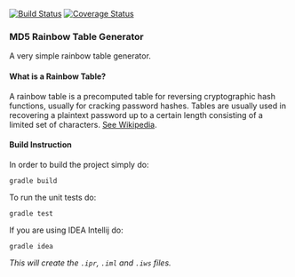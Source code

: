 [![Build Status](https://travis-ci.org/livioso/md5-rainbowtable-generator.svg?branch=master)](https://travis-ci.org/livioso/md5-rainbowtable-generator) 
[![Coverage Status](https://coveralls.io/repos/livioso/md5-rainbowtable-generator/badge.svg?branch=master)](https://coveralls.io/r/livioso/md5-rainbowtable-generator?branch=master)

### MD5 Rainbow Table Generator

A very simple rainbow table generator.

#### What is a Rainbow Table?

A rainbow table is a precomputed table for reversing cryptographic hash functions, usually for cracking password hashes. Tables are usually used in recovering a plaintext password up to a certain length consisting of a limited set of characters.
  [See Wikipedia](https://en.wikipedia.org/wiki/Rainbow_table).  
  
#### Build Instruction
  
In order to build the project simply do:
```
gradle build
```

To run the unit tests do:
```
gradle test
```

If you are using IDEA Intellij do: 
```
gradle idea
```
*This will create the `.ipr`, `.iml` and `.iws` files.*

